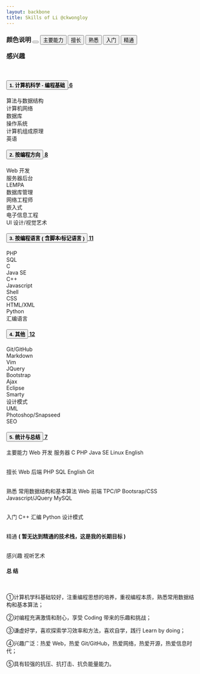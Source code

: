 ```yaml
---
layout: backbone
title: Skills of Li @ckwongloy
---
```


<h3>
<span class="label label-default">颜色说明 </span>	
<button type="button" class="btn btn-default" data-toggle="tooltip" data-placement="left" title="不同颜色反映了对技能的掌握程度">
<span class="fa fa-hand-o-right"></span></button>

<button type="button" class="btn btn-primary" data-toggle="tooltip" data-placement="top" title="最常使用和研究的技术，表示在该技术栈积累了较多的经验">
<span class="label label-primary">主要能力</span></button>

<button type="button" class="btn btn-success" data-toggle="tooltip" data-placement="top" title="最熟悉或最喜欢的技术。表示对该技术的各个方面都有较深的思考和经验">
<span class="label label-success">擅长</span></button>

<button type="button" class="btn btn-info" data-toggle="tooltip" data-placement="bottom" title="对某项技术的有一定的理解和实际操作，有完整、系统的学习，使用该技术做过一些项目">
<span class="label label-info">熟悉</span></button>

<button type="button" class="btn btn-warning" data-toggle="tooltip" data-placement="bottom" title="了解某项技术的基本原理和基本使用，但未用其做过实际的东西">
<span class="label label-warning">入门</span></button>

<button type="button" class="btn btn-danger" data-toggle="tooltip" data-placement="right" title="针对某个技术栈的了解全面、深入，很少在这项技术领域内犯错，经验十分丰富">
<span class="label label-danger">精通</span></button>

<span class="label label-default" data-toggle="tooltip" data-placement="right" title="兴趣触角，但未曾花时间研究过">感兴趣</span>

</h3><br>

<div class="panel-group" id="accordion">
<div class="panel panel-primary">
<div class="panel-heading">

<a data-toggle="collapse" data-parent="#accordion" href="#collapseOne">
<h4 class="panel-title">
<button type="button" class="btn btn-primary"  data-toggle="button"> <strong>1. 计算机科学 - 编程基础</strong></button>
<span class="badge pull-right">6</span></h4></a></div>
<div id="collapseOne" class="panel-collapse collapse in">
<div class="panel-body">

<div class="progress" >
<span class="progress-bar progress-bar-info" role="progressbar" aria-valuenow="60" aria-valuemin="0" aria-valuemax="100" style="width: 73%;">
<span class="label label-primary">算法与数据结构</span></span></div>

<div class="progress">
<span class="progress-bar progress-bar-primary" role="progressbar" aria-valuenow="60" aria-valuemin="0" aria-valuemax="100" style="width: 60%;">
<span class="label label-primary">计算机网络</span></span></div>

<div class="progress">
<span class="progress-bar progress-bar-info" role="progressbar" aria-valuenow="60" aria-valuemin="0" aria-valuemax="100" style="width: 55%;">
<span class="label label-primary">数据库</span></span></div>

<div class="progress">
<span class="progress-bar progress-bar-info" role="progressbar" aria-valuenow="60" aria-valuemin="0" aria-valuemax="100" style="width: 75%;">
<span class="label label-primary">操作系统</span></span></div>

<div class="progress">
<span class="progress-bar progress-bar-warning" role="progressbar" aria-valuenow="60" aria-valuemin="0" aria-valuemax="100" style="width: 92%;">
<span class="label label-primary">计算机组成原理</span></span></div>

<div class="progress">
<span class="progress-bar progress-bar-success" role="progressbar" aria-valuenow="60" aria-valuemin="0" aria-valuemax="100" style="width: 80%;">
<span class="label label-primary">英语</span></span></div></div></div></div>

<div class="panel panel-success">
<div class="panel-heading">
<a data-toggle="collapse" data-parent="#accordion" href="#collapseTwo">
<h4 class="panel-title">
<button type="button" class="btn btn-success"  data-toggle="button"> <strong>2. 按编程方向 </strong></button>
<span class="badge pull-right">8</span></h4></a></div>
<div id="collapseTwo" class="panel-collapse collapse">
<div class="panel-body">

<div class="progress" >
<span class="progress-bar progress-bar-primary" role="progressbar" aria-valuenow="60" aria-valuemin="0" aria-valuemax="100" style="width: 55%;">
<span class="label label-success">Web 开发</span></span></div>

<div class="progress">
<span class="progress-bar progress-bar-primary" role="progressbar" aria-valuenow="60" aria-valuemin="0" aria-valuemax="100" style="width: 50%;">
<span class="label label-success">服务器后台</span></span></div>

<div class="progress">
<span class="progress-bar progress-bar-info" role="progressbar" aria-valuenow="60" aria-valuemin="0" aria-valuemax="100" style="width: 60%;">
<span class="label label-success">LEMPA</span></span></div>

<div class="progress">
<span class="progress-bar progress-bar-info" role="progressbar" aria-valuenow="60" aria-valuemin="0" aria-valuemax="100" style="width: 35%;">
<span class="label label-success">数据库管理</span></span></div>

<div class="progress">
<span class="progress-bar progress-bar-warning" role="progressbar" aria-valuenow="60" aria-valuemin="0" aria-valuemax="100" style="width: 50%;">
<span class="label label-success">网络工程师</span></span></div>

<div class="progress">
<span class="progress-bar progress-bar-warning" role="progressbar" aria-valuenow="60" aria-valuemin="0" aria-valuemax="100" style="width: 40%;">
<span class="label label-success">嵌入式</span></span></div>

<div class="progress">
<span class="progress-bar progress-bar-warning" role="progressbar" aria-valuenow="60" aria-valuemin="0" aria-valuemax="100" style="width: 30%;">
<span class="label label-success">电子信息工程</span></span></div>

<div class="progress">
<span class="progress-bar progress-bar-warning" role="progressbar" aria-valuenow="60" aria-valuemin="0" aria-valuemax="100" style="width: 25%;">
<span class="label label-default">UI 设计/视觉艺术</span></span></div></div></div></div>

<div class="panel panel-info">
<div class="panel-heading">
<a data-toggle="collapse" data-parent="#accordion" href="#collapseThree">
<h4 class="panel-title">
<button type="button" class="btn btn-info"  data-toggle="button"> <strong>3. 按编程语言 ( 含脚本/标记语言 )</strong></button>
<span class="badge pull-right">11</span></h4></a></div>
<div id="collapseThree" class="panel-collapse collapse">
<div class="panel-body">

<div class="progress" >
<span class="progress-bar progress-bar-primary" role="progressbar" aria-valuenow="60" aria-valuemin="0" aria-valuemax="100" style="width: 60%;">
<span class="label label-info">PHP</span></span></div>

<div class="progress">
<span class="progress-bar progress-bar-primary" role="progressbar" aria-valuenow="60" aria-valuemin="0" aria-valuemax="100" style="width: 55%;">
<span class="label label-info">SQL</span></span></div>

<div class="progress">
<span class="progress-bar progress-bar-primary" role="progressbar" aria-valuenow="60" aria-valuemin="0" aria-valuemax="100" style="width: 65%;">
<span class="label label-info">C</span></span></div>

<div class="progress">
<span class="progress-bar progress-bar-primary" role="progressbar" aria-valuenow="60" aria-valuemin="0" aria-valuemax="100" style="width: 45%;">
<span class="label label-info">Java SE</span></span></div>

<div class="progress">
<span class="progress-bar progress-bar-info" role="progressbar" aria-valuenow="60" aria-valuemin="0" aria-valuemax="100" style="width: 60%;">
<span class="label label-info">C++</span></span></div>

<div class="progress">
<span class="progress-bar progress-bar-info" role="progressbar" aria-valuenow="60" aria-valuemin="0" aria-valuemax="100" style="width: 40%;">
<span class="label label-info">Javascript</span></span></div>

<div class="progress">
<span class="progress-bar progress-bar-info" role="progressbar" aria-valuenow="60" aria-valuemin="0" aria-valuemax="100" style="width: 45%;">
<span class="label label-info">Shell</span></span></div>

<div class="progress">
<span class="progress-bar progress-bar-info" role="progressbar" aria-valuenow="60" aria-valuemin="0" aria-valuemax="100" style="width: 50%;">
<span class="label label-info">CSS</span></span></div>

<div class="progress">
<span class="progress-bar progress-bar-info" role="progressbar" aria-valuenow="60" aria-valuemin="0" aria-valuemax="100" style="width: 40%;">
<span class="label label-info">HTML/XML</span></span></div>

<div class="progress">
<span class="progress-bar progress-bar-warning" role="progressbar" aria-valuenow="60" aria-valuemin="0" aria-valuemax="100" style="width: 55%;">
<span class="label label-info">Python</span></span></div>

<div class="progress">
<span class="progress-bar progress-bar-warning" role="progressbar" aria-valuenow="60" aria-valuemin="0" aria-valuemax="100" style="width: 50%;">
<span class="label label-info">汇编语言</span></span></div> </div></div></div>

<div class="panel panel-warning">
<div class="panel-heading">
<a data-toggle="collapse" data-parent="#accordion" href="#collapseFour">
<h4 class="panel-title">
<button type="button" class="btn btn-warning"  data-toggle="button"> <strong>4. 其他 </strong></button>
<span class="badge pull-right">12</span></h4></a></div>
<div id="collapseFour" class="panel-collapse collapse">
<div class="panel-body">

<div class="progress" >
<span class="progress-bar progress-bar-primary" role="progressbar" aria-valuenow="60" aria-valuemin="0" aria-valuemax="100" style="width: 73%;">
<span class="label label-warning">Git/GitHub</span></span></div>

<div class="progress">
<span class="progress-bar progress-bar-primary" role="progressbar" aria-valuenow="60" aria-valuemin="0" aria-valuemax="100" style="width: 83%;">
<span class="label label-warning">Markdown</span></span></div>

<div class="progress">
<span class="progress-bar progress-bar-info" role="progressbar" aria-valuenow="60" aria-valuemin="0" aria-valuemax="100" style="width: 77%;">
<span class="label label-warning">Vim</span></span></div>

<div class="progress">
<span class="progress-bar progress-bar-info" role="progressbar" aria-valuenow="60" aria-valuemin="0" aria-valuemax="100" style="width: 60%;">
<span class="label label-warning">JQuery</span></span></div>

<div class="progress">
<span class="progress-bar progress-bar-info" role="progressbar" aria-valuenow="60" aria-valuemin="0" aria-valuemax="100" style="width: 55%;">
<span class="label label-warning">Bootstrap</span></span></div>

<div class="progress">
<span class="progress-bar progress-bar-info" role="progressbar" aria-valuenow="60" aria-valuemin="0" aria-valuemax="100" style="width: 55%;">
<span class="label label-warning">Ajax</span></span></div>

<div class="progress">
<span class="progress-bar progress-bar-info" role="progressbar" aria-valuenow="60" aria-valuemin="0" aria-valuemax="100" style="width: 80%;">
<span class="label label-warning">Eclipse</span></span></div>

<div class="progress">
<span class="progress-bar progress-bar-info" role="progressbar" aria-valuenow="60" aria-valuemin="0" aria-valuemax="100" style="width: 75%;">
<span class="label label-warning">Smarty</span></span></div>

<div class="progress">
<span class="progress-bar progress-bar-warning" role="progressbar" aria-valuenow="60" aria-valuemin="0" aria-valuemax="100" style="width: 80%;">
<span class="label label-warning">设计模式</span></span></div>

<div class="progress">
<span class="progress-bar progress-bar-warning" role="progressbar" aria-valuenow="60" aria-valuemin="0" aria-valuemax="100" style="width: 55%;">
<span class="label label-warning">UML</span></span></div>

<div class="progress">
<span class="progress-bar progress-bar-warning" role="progressbar" aria-valuenow="60" aria-valuemin="0" aria-valuemax="100" style="width: 60%;">
<span class="label label-warning">Photoshop/Snapseed</span></span></div>

<div class="progress">
<span class="progress-bar progress-bar-warning" role="progressbar" aria-valuenow="60" aria-valuemin="0" aria-valuemax="100" style="width: 35%;">
<span class="label label-warning">SEO</span></span></div>

</div></div></div>

<div class="panel panel-danger">
<div class="panel-heading">
<a data-toggle="collapse" data-parent="#accordion" href="#collapseFive">
<h4 class="panel-title">
<button type="button" class="btn btn-danger"  data-toggle="button"> <strong>5. 统计与总结 </strong></button>
<span class="badge pull-right">7</span></h4></a></div>

<div id="collapseFive" class="panel-collapse collapse">
<div class="panel-body">
<span class="label label-primary">主要能力</span>
<span class="fa fa-hand-o-right"></span> 
<span class="label label-primary">Web 开发</span> 
<span class="label label-primary">服务器</span> 
<span class="label label-primary">C</span> 
<span class="label label-primary">PHP</span> 
<span class="label label-primary">Java SE</span> 
<span class="label label-primary">Linux</span> 
<span class="label label-primary">English</span> <br><br>

<span class="label label-success">擅长</span>
<span class="fa fa-hand-o-right"></span> 
<span class="label label-success">Web 后端</span> 
<span class="label label-success">PHP</span> 
<span class="label label-success">SQL	</span> 
<span class="label label-success">English</span> 
<span class="label label-success">Git</span> <br><br>

<span class="label label-info">熟悉</span>
<span class="fa fa-hand-o-right"></span> 
<span class="label label-info">常用数据结构和基本算法</span> 
<span class="label label-info">Web 前端</span> 
<span class="label label-info">TPC/IP</span> 
<span class="label label-info">Bootsrap/CSS</span> 
<span class="label label-info">Javascript/JQuery</span> 
<span class="label label-info">MySQL</span> <br><br>

<span class="label label-warning">入门</span>
<span class="fa fa-hand-o-right"></span> 
<span class="label label-warning">C++</span> 
<span class="label label-warning">汇编</span> 
<span class="label label-warning">Python</span> 
<span class="label label-warning">设计模式</span><br><br>

<span class="label label-danger">精通</span>
<span class="fa fa-hand-o-right"></span> 
<b> ( 暂无达到精通的技术栈，这是我的长期目标 )</b><br><br>

<span class="label label-default">感兴趣</span>
<span class="fa fa-hand-o-right"></span>
<span class="label label-default">视听艺术</span> 

<h4 class="center-please"><span class="label label-default"> 总 结 </span></h4><br>
<p>①计算机学科基础较好，注重编程思想的培养，重视编程本质，熟悉常用数据结构和基本算法；</p>
<p>②对编程充满激情和耐心，享受 Coding 带来的乐趣和挑战；</p>
<p>③谦虚好学，喜欢探索学习效率和方法，喜欢自学，践行 Learn by doing；</p>
<p>④兴趣广泛：热爱 Web，热爱 Git/GitHub，热爱网络，热爱开源，热爱信息时代；</p>
<p>⑤具有较强的抗压、抗打击、抗负能量能力。</p>
